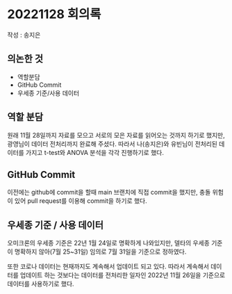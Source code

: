 # 20221128 회의록

작성 : 송지은

## 의논한 것
- 역할분담
- GitHub Commit
- 우세종 기준/사용 데이터

## 역할 분담

원래 11월 28일까지 자료를 모으고 서로의 모은 자료를 읽어오는 것까지 하기로 했지만, 광영님이 데이터 전처리까지 완료해 주셨다. 따라서 나(송지은)와 유빈님이 전처리된 데이터를 가지고 t-test와 ANOVA 분석을 각각 진행하기로 했다.

## GitHub Commit

이전에는 github에 commit을 할때 main 브랜치에 직접 commit을 했지만, 충돌 위험이 있어 pull request를 이용해 commit을 하기로 했다.

## 우세종 기준 / 사용 데이터

오미크론의 우세종 기준은 22년 1월 24일로 명확하게 나와있지만, 델타의 우세종 기준이 명확하지 않아(7월 25~31일) 임의로 7월 31일을 기준으로 정하였다.

또한 코로나 데이터는 현재까지도 계속해서 업데이트 되고 있다. 따라서 계속해서 데이터를 업데이트 하는 것보다는 데이터를 전처리한 일자인 2022년 11월 26일을 기준으로 데이터를 사용하기로 했다.
